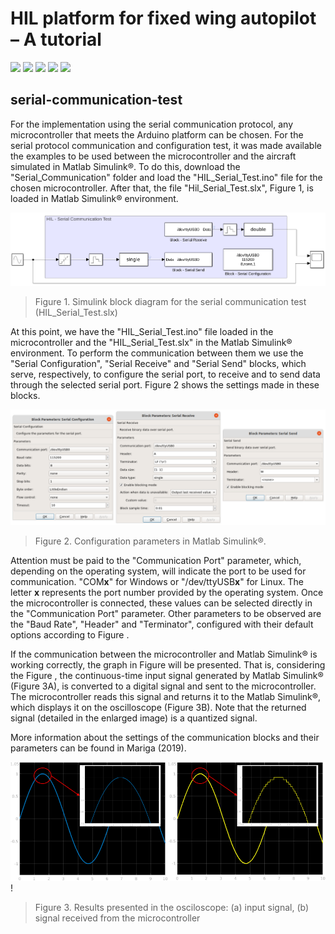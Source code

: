 # HIL platform for fixed wing autopilot – A tutorial

![](https://img.shields.io/github/stars/MouraWM/HIL-platform-fixed-wing-autopilot.svg) ![](https://img.shields.io/github/forks/MouraWM/HIL-platform-fixed-wing-autopilot.svg) ![](https://https://img.shields.io/github/release/MouraWM/HIL-platform-fixed-wing-autopilot.svg) ![](https://img.shields.io/github/issues/MouraWM/HIL-platform-fixed-wing-autopilot.svg) ![](https://img.shields.io/github/bower/MouraWM/HIL-platform-fixed-wing-autopilot.svg)


## serial-communication-test

For the implementation using the serial communication protocol, any microcontroller that meets the Arduino platform can be chosen. For the serial protocol communication and configuration test, it was made available the examples to be used between the microcontroller and the aircraft simulated in Matlab Simulink®. To do this, download the "Serial\_Communication" folder and load the "HIL\_Serial\_Test.ino" file for the chosen microcontroller. After that, the file "Hil\_Serial\_Test.slx", Figure 1, is loaded in Matlab Simulink® environment.

![](https://github.com/MouraWM/HIL-platform-fixed-wing-autopilot/blob/main/images/Fig12.png)
> Figure 1. Simulink block diagram for the serial communication
test (HIL\_Serial\_Test.slx)

At this point, we have the "HIL\_Serial\_Test.ino" file loaded in the
microcontroller and the "HIL\_Serial\_Test.slx" in the Matlab Simulink®
environment. To perform the communication between them we use the
"Serial Configuration", "Serial Receive" and "Serial Send" blocks, which
serve, respectively, to configure the serial port, to receive and to
send data through the selected serial port. Figure 2 shows the settings
made in these blocks.

![](https://github.com/MouraWM/HIL-platform-fixed-wing-autopilot/blob/main/images/Fig17.png)
> Figure 2. Configuration parameters in Matlab Simulink®.

Attention must be paid to the "Communication Port" parameter, which,
depending on the operating system, will indicate the port to be used for
communication. \"COM**x**\" for Windows or \"/dev/ttyUSB**x**\" for
Linux. The letter **x** represents the port number provided by the
operating system. Once the microcontroller is connected, these values
can be selected directly in the "Communication Port" parameter. Other
parameters to be observed are the "Baud Rate", "Header" and
"Terminator", configured with their default options according to Figure
.

If the communication between the microcontroller and Matlab Simulink® is
working correctly, the graph in Figure will be presented. That is,
considering the Figure , the continuous-time input signal generated by
Matlab Simulink® (Figure 3A), is converted to a digital signal and sent
to the microcontroller. The microcontroller reads this signal and
returns it to the Matlab Simulink®, which displays it on the
oscilloscope (Figure 3B). Note that the returned signal (detailed in the
enlarged image) is a quantized signal.

More information about the settings of the communication blocks and
their parameters can be found in Mariga (2019).

![](https://github.com/MouraWM/HIL-platform-fixed-wing-autopilot/blob/main/images/Fig16.png)!
> Figure 3. Results presented in the osciloscope: (a) input
signal, (b) signal received from the microcontroller
